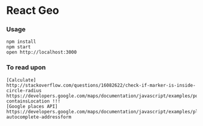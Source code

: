 React Geo
=========

### Usage

```
npm install
npm start
open http://localhost:3000
```

### To read upon

```
[Calculate]
http://stackoverflow.com/questions/16082622/check-if-marker-is-inside-circle-radius
https://developers.google.com/maps/documentation/javascript/examples/poly-containsLocation !!!
[Google places API]
https://developers.google.com/maps/documentation/javascript/examples/places-autocomplete-addressform
```